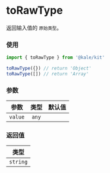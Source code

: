 # toRawType

返回输入值的 `原始类型`。

### 使用

```ts
import { toRawType } from '@kale/kit'

toRawType({}) // return 'Object'
toRawType([]) // return 'Array'
```

### 参数

| 参数    | 类型  | 默认值 |
| ------- | :---: | -----: |
| `value` | `any` |        |

### 返回值

|   类型   |
| :------: |
| `string` |

